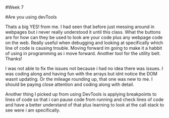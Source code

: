 #Week 7

#Are you using devTools

Thats a big YES! from me. I had seen that before just messing around in webpages but i never really understood it until this class. What the buttons are for how can they be used to look are your code plus any webpage code on the web. Really useful when debugging and looking at specifically which line of code is causing trouble. Moving forward im going to make it a habbit of using in programming as i move forward. Another tool for the utility belt. Thanks! 

I was not able to fix the issues not because i had no idea there was issues. I was coding along and having fun with the arrays but idnt notice the DOM wasnt updating. Or the mileage rounding up, that one was new to me. I should be paying close attention and coding along with detail. 

Another thing I picked up from using DevTools is applying breakpoints to lines of code so that i can pause code from running and check lines of code and have a better understand of that plus learning to look at the call stack to see were i am specifically.  